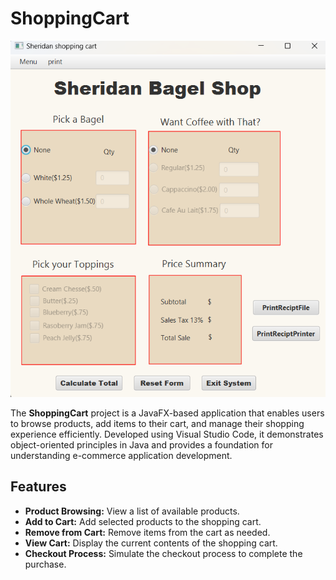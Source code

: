 # ShoppingCart

![Shopping Cart](assets/running_project.png)

The **ShoppingCart** project is a JavaFX-based application that enables users to browse products, add items to their cart, and manage their shopping experience efficiently. Developed using Visual Studio Code, it demonstrates object-oriented principles in Java and provides a foundation for understanding e-commerce application development.

## Features

- **Product Browsing:** View a list of available products.
- **Add to Cart:** Add selected products to the shopping cart.
- **Remove from Cart:** Remove items from the cart as needed.
- **View Cart:** Display the current contents of the shopping cart.
- **Checkout Process:** Simulate the checkout process to complete the purchase.